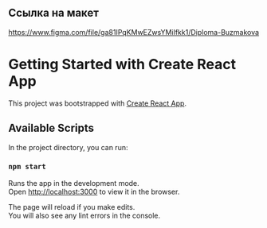 ## Ссылка на макет
https://www.figma.com/file/ga81IPqKMwEZwsYMiIfkk1/Diploma-Buzmakova

# Getting Started with Create React App

This project was bootstrapped with [Create React App](https://github.com/facebook/create-react-app).

## Available Scripts

In the project directory, you can run:

### `npm start`

Runs the app in the development mode.\
Open [http://localhost:3000](http://localhost:3000) to view it in the browser.

The page will reload if you make edits.\
You will also see any lint errors in the console.
